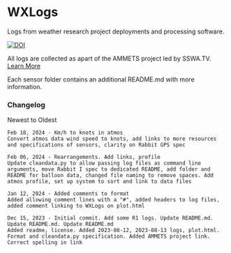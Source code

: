 # WXLogs
Logs from weather research project deployments and processing software.

[![DOI](https://zenodo.org/badge/732169214.svg)](https://zenodo.org/doi/10.5281/zenodo.10791459)

All logs are collected as apart of the AMMETS project led by SSWA.TV. [Learn More](https://sswa.tv/projects/ammets/)

Each sensor folder contains an additional README.md with more information.

### Changelog

Newest to Oldest

```
Feb 18, 2024 - Km/h to knots in atmos
Convert atmos data wind speed to knots, add links to more resources and specifications of sensors, clarity on Rabbit GPS spec

Feb 06, 2024 - Rearrangements. Add links, profile
Update cleandata.py to allow passing log files as command line arguments, move Rabbit I spec to dedicated README, add folder and README for balloon data, changed file naming to remove spaces. Add atmos profile, set up system to sort and link to data files

Jan 12, 2024 - Added comments to format
Added allowing comment lines with a "#", added headers to log files, added comment linking to WXLogs on plot.html

Dec 15, 2023 - Initial commit. Add some R1 logs. Update README.md. Update README.md. Update README.md
Added readme, license. Added 2023-08-12, 2023-08-13 logs, plot.html. Format and cleandata.py specification. Added AMMETS project link. Correct spelling in link
```
